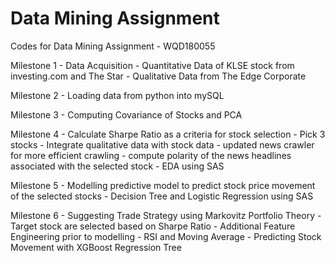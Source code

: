 # Data Mining Assignment 
Codes for Data Mining Assignment - WQD180055

Milestone 1       - Data Acquisition
                          - Quantitative Data of KLSE stock from investing.com and The Star
                          - Qualitative Data from The Edge Corporate 

Milestone 2       - Loading data from python into mySQL

Milestone 3       - Computing Covariance of Stocks and PCA

Milestone 4       - Calculate Sharpe Ratio as a criteria for stock selection
                  - Pick 3 stocks 
                  - Integrate qualitative data with stock data
                          - updated news crawler for more efficient crawling
                          - compute polarity of the news headlines associated with the selected stock
                  - EDA using SAS

Milestone 5       - Modelling predictive model to predict stock price movement of the selected stocks
                        - Decision Tree and Logistic Regression using SAS

Milestone 6       - Suggesting Trade Strategy using Markovitz Portfolio Theory
                  - Target stock are selected based on Sharpe Ratio
                  - Additional Feature Engineering prior to modelling 
                          - RSI and Moving Average
                  - Predicting Stock Movement with XGBoost Regression Tree  
